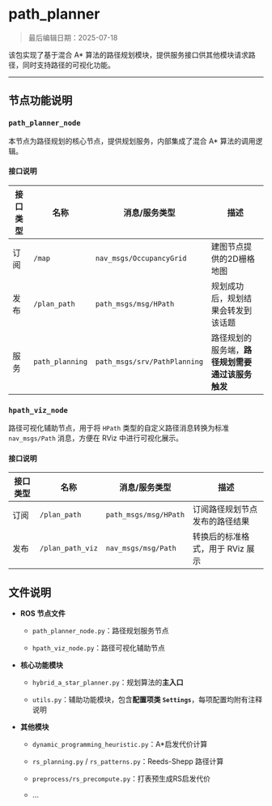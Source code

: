 # path_planner

> 最后编辑日期：2025-07-18

该包实现了基于混合 A* 算法的路径规划模块，提供服务接口供其他模块请求路径，同时支持路径的可视化功能。

------

## 节点功能说明

###  `path_planner_node`

本节点为路径规划的核心节点，提供规划服务，内部集成了混合 A* 算法的调用逻辑。

#### 接口说明

| 接口类型 | 名称            | 消息/服务类型                | 描述                                             |
| -------- | --------------- | ---------------------------- | ------------------------------------------------ |
| 订阅     | `/map`          | `nav_msgs/OccupancyGrid`     | 建图节点提供的2D栅格地图                         |
| 发布     | `/plan_path`    | `path_msgs/msg/HPath`        | 规划成功后，规划结果会转发到该话题               |
| 服务     | `path_planning` | `path_msgs/srv/PathPlanning` | 路径规划的服务端，**路径规划需要通过该服务触发** |

###  `hpath_viz_node`

路径可视化辅助节点，用于将 `HPath` 类型的自定义路径消息转换为标准 `nav_msgs/Path` 消息，方便在 RViz 中进行可视化展示。

#### 接口说明

| 接口类型 | 名称             | 消息/服务类型         | 描述                             |
| -------- | ---------------- | --------------------- | -------------------------------- |
| 订阅     | `/plan_path`     | `path_msgs/msg/HPath` | 订阅路径规划节点发布的路径结果   |
| 发布     | `/plan_path_viz` | `nav_msgs/msg/Path`   | 转换后的标准格式，用于 RViz 展示 |

## 文件说明

- **ROS 节点文件**

  - `path_planner_node.py`：路径规划服务节点

  - `hpath_viz_node.py`：路径可视化辅助节点

- **核心功能模块**

  - `hybrid_a_star_planner.py`：规划算法的**主入口**

  - `utils.py`：辅助功能模块，包含**配置项类 `Settings`**，每项配置均附有注释说明

- **其他模块**

  - `dynamic_programming_heuristic.py`：A*启发代价计算

  - `rs_planning.py` / `rs_patterns.py`：Reeds-Shepp 路径计算

  - `preprocess/rs_precompute.py`：打表预生成RS启发代价

  - ...

